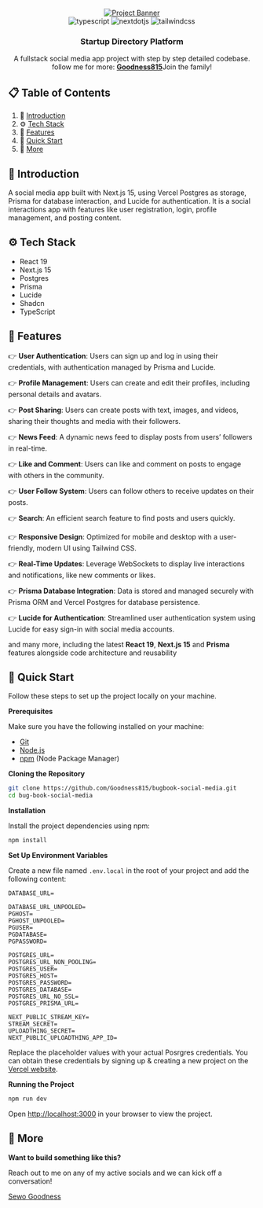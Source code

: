 <div align="center">
  <br />
    <a href="https://youtu.be/Zq5fmkH0T78?feature=shared" target="_blank">
      <img src="https://github.com/user-attachments/assets/471e2baa-8781-43b8-aaed-62e313d03e99" alt="Project Banner">
    </a>
  <br />

  <div>
    <img src="https://img.shields.io/badge/-Typescript-black?style=for-the-badge&logoColor=white&logo=react&color=3178C6" alt="typescript" />
    <img src="https://img.shields.io/badge/-Next_JS-black?style=for-the-badge&logoColor=white&logo=nextdotjs&color=000000" alt="nextdotjs" />
    <img src="https://img.shields.io/badge/-Tailwind_CSS-black?style=for-the-badge&logoColor=white&logo=tailwindcss&color=06B6D4" alt="tailwindcss" />
  </div>

<h3 align="center">Startup Directory Platform</h3>

   <div align="center">
    A fullstack social media app project with step by step detailed codebase. follow me for more: <a href="https://github.com/Goodness815" target="_blank"><b>Goodness815</b></a>Join the family!
    </div>
</div>

## 📋 <a name="table">Table of Contents</a>

1. 🤖 [Introduction](#introduction)
2. ⚙️ [Tech Stack](#tech-stack)
3. 🔋 [Features](#features)
4. 🤸 [Quick Start](#quick-start)
5. 🚀 [More](#more)

## <a name="introduction">🤖 Introduction</a>

A social media app built with Next.js 15, using Vercel Postgres as storage, Prisma for database interaction, and Lucide for authentication. It is a social interactions app with features like user registration, login, profile management, and posting content.

## <a name="tech-stack">⚙️ Tech Stack</a>

- React 19
- Next.js 15
- Postgres
- Prisma
- Lucide
- Shadcn
- TypeScript

## <a name="features">🔋 Features</a>

👉 **User Authentication**: Users can sign up and log in using their credentials, with authentication managed by Prisma and Lucide.

👉 **Profile Management**: Users can create and edit their profiles, including personal details and avatars.

👉 **Post Sharing**: Users can create posts with text, images, and videos, sharing their thoughts and media with their followers.

👉 **News Feed**: A dynamic news feed to display posts from users’ followers in real-time.

👉 **Like and Comment**: Users can like and comment on posts to engage with others in the community.

👉 **User Follow System**: Users can follow others to receive updates on their posts.

👉 **Search**: An efficient search feature to find posts and users quickly.

👉 **Responsive Design**: Optimized for mobile and desktop with a user-friendly, modern UI using Tailwind CSS.

👉 **Real-Time Updates**: Leverage WebSockets to display live interactions and notifications, like new comments or likes.

👉 **Prisma Database Integration**: Data is stored and managed securely with Prisma ORM and Vercel Postgres for database persistence.

👉 **Lucide for Authentication**: Streamlined user authentication system using Lucide for easy sign-in with social media accounts.

and many more, including the latest **React 19**, **Next.js 15** and **Prisma** features alongside code architecture and
reusability

## <a name="quick-start">🤸 Quick Start</a>

Follow these steps to set up the project locally on your machine.

**Prerequisites**

Make sure you have the following installed on your machine:

- [Git](https://git-scm.com/)
- [Node.js](https://nodejs.org/en)
- [npm](https://www.npmjs.com/) (Node Package Manager)

**Cloning the Repository**

```bash
git clone https://github.com/Goodness815/bugbook-social-media.git
cd bug-book-social-media
```

**Installation**

Install the project dependencies using npm:

```bash
npm install
```

**Set Up Environment Variables**

Create a new file named `.env.local` in the root of your project and add the following content:

```env
DATABASE_URL=

DATABASE_URL_UNPOOLED=
PGHOST=
PGHOST_UNPOOLED=
PGUSER=
PGDATABASE=
PGPASSWORD=

POSTGRES_URL=
POSTGRES_URL_NON_POOLING=
POSTGRES_USER=
POSTGRES_HOST=
POSTGRES_PASSWORD=
POSTGRES_DATABASE=
POSTGRES_URL_NO_SSL=
POSTGRES_PRISMA_URL=

NEXT_PUBLIC_STREAM_KEY=
STREAM_SECRET=
UPLOADTHING_SECRET=
NEXT_PUBLIC_UPLOADTHING_APP_ID=

```

Replace the placeholder values with your actual Posrgres credentials. You can obtain these credentials by signing up &
creating a new project on the [Vercel website](https://vercel.com/).

**Running the Project**

```bash
npm run dev
```

Open [http://localhost:3000](http://localhost:3000) in your browser to view the project.

## <a name="more">🚀 More</a>

**Want to build something like this?**

Reach out to me on any of my active socials and we can kick off a conversation!

<a href="https://sewogoodness.netlify.app" target="_blank">
Sewo Goodness
</a>
